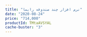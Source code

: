 ```yaml
---
title: "نرم افزار چند صندوقه رایما"
date: "2020-08-24"
price: "714,000"
productId: TMtaAVSYAL
cache-buster: "3"
---
```

